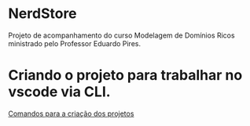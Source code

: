 # NerdStore

Projeto de acompanhamento do curso Modelagem de Domínios Ricos ministrado pelo Professor Eduardo Pires.

# Criando o projeto para trabalhar no vscode via CLI.

[Comandos para a criação dos projetos](https://github.com/davidterra/NerdStore/blob/main/src/Comandos%20para%20a%20cria%C3%A7%C3%A3o%20dos%20projetos.cmd)
